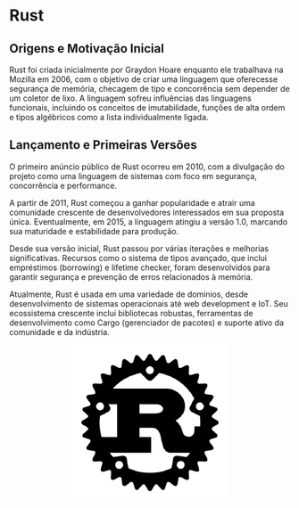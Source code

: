 # Rust

## Origens e Motivação Inicial

Rust foi criada inicialmente por Graydon Hoare enquanto ele trabalhava na Mozilla em 2006, com o objetivo de criar uma linguagem que oferecesse segurança de memória, checagem de tipo e concorrência sem depender de um coletor de lixo. A linguagem sofreu influências das linguagens funcionais, incluindo os conceitos de imutabilidade, funções de alta ordem e tipos algébricos como a lista individualmente ligada. 

## Lançamento e Primeiras Versões

O primeiro anúncio público de Rust ocorreu em 2010, com a divulgação do projeto como uma linguagem de sistemas com foco em segurança, concorrência e performance.

A partir de 2011, Rust começou a ganhar popularidade e atrair uma comunidade crescente de desenvolvedores interessados em sua proposta única. Eventualmente, em 2015, a linguagem atingiu a versão 1.0, marcando sua maturidade e estabilidade para produção.

Desde sua versão inicial, Rust passou por várias iterações e melhorias significativas. Recursos como o sistema de tipos avançado, que inclui empréstimos (borrowing) e lifetime checker, foram desenvolvidos para garantir segurança e prevenção de erros relacionados à memória.

Atualmente, Rust é usada em uma variedade de domínios, desde desenvolvimento de sistemas operacionais até web development e IoT. Seu ecossistema crescente inclui bibliotecas robustas, ferramentas de desenvolvimento como Cargo (gerenciador de pacotes) e suporte ativo da comunidade e da indústria.

<p align="center">
  <img src="../docs/images/rust_imagem.png" alt="Ícone da linguagem de programação Rust">
</p>
